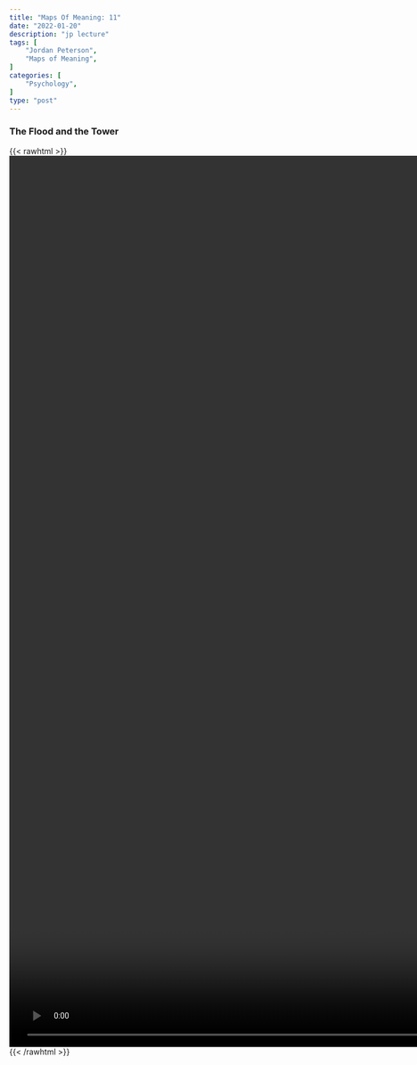 ```yaml
---
title: "Maps Of Meaning: 11"
date: "2022-01-20"
description: "jp lecture"
tags: [
    "Jordan Peterson",
    "Maps of Meaning",
]
categories: [
    "Psychology",
]
type: "post"
---
```

### The Flood and the Tower
{{< rawhtml >}}
    <video style="height:40vh;width:auto" overflow="hidden" controls>
        <source src="https://lectures.dev00ps.com/maps-of-meaning/2017_Maps_of_Meaning_11_-_The_Flood_and_the_Tower.mp4" type="video/mp4"> 
    </video>
{{< /rawhtml >}}